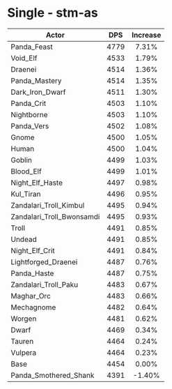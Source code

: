 # Single - stm-as
| Actor | DPS | Increase |
|---|:---:|:---:|
|Panda_Feast|4779|7.31%|
|Void_Elf|4533|1.79%|
|Draenei|4514|1.36%|
|Panda_Mastery|4514|1.35%|
|Dark_Iron_Dwarf|4511|1.30%|
|Panda_Crit|4503|1.10%|
|Nightborne|4503|1.10%|
|Panda_Vers|4502|1.08%|
|Gnome|4500|1.05%|
|Human|4500|1.04%|
|Goblin|4499|1.03%|
|Blood_Elf|4499|1.01%|
|Night_Elf_Haste|4497|0.98%|
|Kul_Tiran|4496|0.95%|
|Zandalari_Troll_Kimbul|4495|0.94%|
|Zandalari_Troll_Bwonsamdi|4495|0.93%|
|Troll|4491|0.85%|
|Undead|4491|0.85%|
|Night_Elf_Crit|4491|0.84%|
|Lightforged_Draenei|4487|0.76%|
|Panda_Haste|4487|0.75%|
|Zandalari_Troll_Paku|4483|0.67%|
|Maghar_Orc|4483|0.66%|
|Mechagnome|4482|0.64%|
|Worgen|4481|0.62%|
|Dwarf|4469|0.34%|
|Tauren|4464|0.24%|
|Vulpera|4464|0.23%|
|Base|4454|0.00%|
|Panda_Smothered_Shank|4391|-1.40%|
